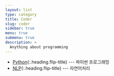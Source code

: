 ```yaml
---
layout: list
type: category
title: Coder
slug: coder
sidebar: true
menu: true
submenu: true
description: >
  Anything about programming
---
```


* [Python]{:.heading.flip-title}  --- 파이썬 프로그래밍
* [NLP]{:.heading.flip-title}  --- 자연어처리

[Python]: /coder/python/
[NLP]: /coder/nlp/